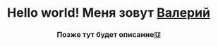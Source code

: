 <h1 align="center">Hello world! Меня зовут <a href="https://vk.com/valv1337" target="_blank">Валерий</a> 
<h3 align="center">Позже тут будет описание🇺</h3>
